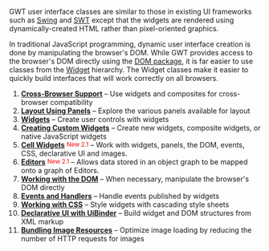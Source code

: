 <p>GWT user interface classes are similar to those in existing UI frameworks such as <a href="http://java.sun.com/javase/6/docs/api/javax/swing/package-summary.html">Swing</a> and <a href="http://www.eclipse.org/swt/">SWT</a> except that the widgets are rendered using dynamically-created HTML rather than pixel-oriented graphics.   </p>

<p>In traditional JavaScript programming, dynamic user interface creation is done by manipulating the browser's DOM. While GWT provides access to the browser's DOM directly using the <a href="/javadoc/latest/com/google/gwt/dom/client/package-summary.html">DOM package</a>, it is far easier to use classes from the <a href="/javadoc/latest/com/google/gwt/user/client/ui/Widget.html">Widget</a> hierarchy. The Widget classes make it easier to quickly build interfaces that will work correctly on all browsers. </p>

<style type="text/css">
   ol.toc li { font-weight: normal; }
   ol.toc li a { font-weight: bold; }
</style>

<ol class="toc" id="pageToc">
  <li><a href="DevGuideUiBrowser.html">Cross-Browser Support</a> &ndash; Use widgets and composites for cross-browser compatibility</li>
  <li><a href="DevGuideUiPanels.html">Layout Using Panels</a> &ndash; Explore the various panels available for layout</li>
  <li><a href="DevGuideUiWidgets.html">Widgets</a> &ndash; Create user controls with widgets </li>
  <li><a href="DevGuideUiCustomWidgets.html">Creating Custom Widgets</a> &ndash; Create new widgets, composite widgets, or native JavaScript widgets</li>
  <li><a href="DevGuideUiCellWidgets.html">Cell Widgets</a> <sup style="color: red; vertical-align: 2px; font-size: 85%;">New 2.1</sup> &ndash; Work with widgets, panels, the DOM, events, CSS, declarative UI and images.</li>
  <li><a href="DevGuideUiEditors.html">Editors</a>  <sup style="color: red; vertical-align: 2px; font-size: 85%">New 2.1</sup> &ndash; Allows data stored in an object graph to be mapped onto a graph of Editors.</li>
  <li><a href="DevGuideUiDom.html">Working with the DOM</a> &ndash; When necessary, manipulate the browser's DOM directly</li>
  <li><a href="DevGuideUiHandlers.html">Events and Handlers</a> &ndash; Handle events published by widgets </li>
  <li><a href="DevGuideUiCss.html">Working with CSS</a> &ndash; Style widgets with cascading style sheets</li>
  <li><a href="DevGuideUiBinder.html">Declarative UI with UiBinder</a> &ndash; Build widget and DOM structures from XML markup</li>
  <li><a href="DevGuideUiImageBundles.html">Bundling Image Resources</a> &ndash; Optimize image loading by reducing the number of HTTP requests for images</li>
</ol>